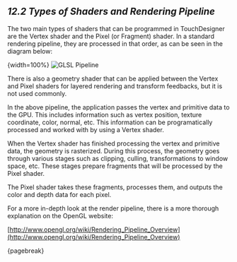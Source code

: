 ## *12.2 Types of Shaders and Rendering Pipeline*

The two main types of shaders that can be programmed in TouchDesigner are the Vertex shader and the Pixel (or Fragment) shader. In a standard rendering pipeline, they are processed in that order, as can be seen in the diagram below:

{width=100%}
![GLSL Pipeline](images/12.2/pipeline.png)

There is also a geometry shader that can be applied between the Vertex and Pixel shaders for layered rendering and transform feedbacks, but it is not used commonly.

In the above pipeline, the application passes the vertex and primitive data to the GPU. This includes information such as vertex position, texture coordinate, color, normal, etc. This information can be programatically processed and worked with by using a Vertex shader.

When the Vertex shader has finished processing the vertex and primitive data, the geometry is rasterized. During this process, the geometry goes through various stages such as clipping, culling, transformations to window space, etc. These stages prepare fragments that will be processed by the Pixel shader.

The Pixel shader takes these fragments, processes them, and outputs the color and depth data for each pixel.

For a more in-depth look at the render pipeline, there is a more thorough explanation on the OpenGL website:

[http://www.opengl.org/wiki/Rendering_Pipeline_Overview](http://www.opengl.org/wiki/Rendering_Pipeline_Overview)

{pagebreak}
